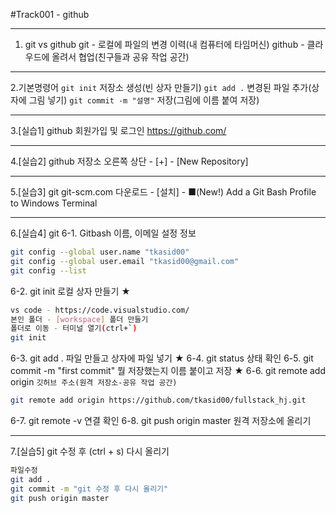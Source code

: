 #Track001 - github

---
1. git vs github
git - 로컬에 파일의 변경 이력(내 컴퓨터에 타임머신)
github - 클라우드에 올려서 협업(친구들과 공유 작업 공간)

---
2.기본명령어
`git init` 저장소 생성(빈 상자 만들기)
`git add .` 변경된 파일 추가(상자에 그림 넣기)
`git commit -m "설명"` 저장(그림에 이름 붙여 저장)

---
3.[실습1] github 회원가입 및 로그인
https://github.com/

---
4.[실습2] github 저장소
오른쪽 상단 - [+] - [New Repository]

---
5.[실습3] git
git-scm.com
다운로드 - [설치] - ■(New!) Add a Git Bash Profile to Windows Terminal

---
6.[실습4] git
6-1. Gitbash 이름, 이메일 설정 정보
```bash
git config --global user.name "tkasid00"
git config --global user.email "tkasid00@gmail.com"
git config --list 
```

6-2. git init 로컬 상자 만들기 ★
```bash
vs code - https://code.visualstudio.com/
본인 폴더 - [workspace] 폴더 만들기 
폴더로 이동 - 터미널 열기(ctrl+`)
git init
```

6-3. git add . 	파일 만들고 상자에 파일 넣기 ★
6-4. git status	상태 확인
6-5. git commit -m "first commit" 뭘 저장했는지 이름 붙이고 저장 ★
6-6. git remote add origin `깃허브 주소(원격 저장소-공유 작업 공간)`
```bash
git remote add origin https://github.com/tkasid00/fullstack_hj.git
```

6-7. git remote -v 연결 확인
6-8. git push origin master 원격 저장소에 올리기 

---
7.[실습5] git 수정 후 (ctrl + s) 다시 올리기
```bash
파일수정
git add .
git commit -m "git 수정 후 다시 올리기"
git push origin master
```

